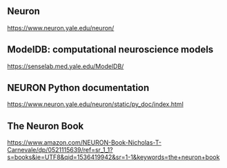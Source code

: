 ## Neuron
https://www.neuron.yale.edu/neuron/

## ModelDB: computational neuroscience models
https://senselab.med.yale.edu/ModelDB/

## NEURON Python documentation
https://www.neuron.yale.edu/neuron/static/py_doc/index.html

## The Neuron Book
https://www.amazon.com/NEURON-Book-Nicholas-T-Carnevale/dp/0521115639/ref=sr_1_1?s=books&ie=UTF8&qid=1536419942&sr=1-1&keywords=the+neuron+book
